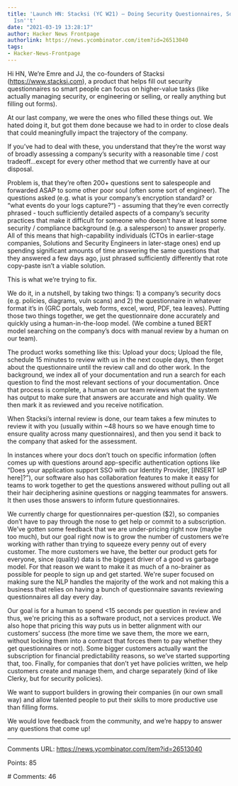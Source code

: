 ```yaml
---
title: 'Launch HN: Stacksi (YC W21) – Doing Security Questionnaires, So Your Team
  Isn''t'
date: "2021-03-19 13:28:17"
author: Hacker News Frontpage
authorlink: https://news.ycombinator.com/item?id=26513040
tags:
- Hacker-News-Frontpage
---
```


<p>Hi HN, We’re Emre and JJ, the co-founders of Stacksi (<a href="https://www.stacksi.com" rel="nofollow">https://www.stacksi.com</a>), a product that helps fill out security questionnaires so smart people can focus on higher-value tasks (like actually managing security, or engineering or selling, or really anything but filling out forms).<p>At our last company, we were the ones who filled these things out. We hated doing it, but got them done because we had to in order to close deals that could meaningfully impact the trajectory of the company.<p>If you’ve had to deal with these, you understand that they’re the worst way of broadly assessing a company’s security with a reasonable time / cost tradeoff…except for every other method that we currently have at our disposal.<p>Problem is, that they’re often 200+ questions sent to salespeople and forwarded ASAP to some other poor soul (often some sort of engineer). The questions asked (e.g. what is your company’s encryption standard? or “what events do your logs capture?“) - assuming that they’re even correctly phrased - touch sufficiently detailed aspects of a company’s security practices that make it difficult for someone who doesn’t have at least some security / compliance background (e.g. a salesperson) to answer properly. All of this means that high-capability individuals (CTOs in earlier-stage companies, Solutions and Security Engineers in later-stage ones) end up spending significant amounts of time answering the same questions that they answered a few days ago, just phrased sufficiently differently that rote copy-paste isn’t a viable solution.<p>This is what we’re trying to fix.<p>We do it, in a nutshell, by taking two things: 1) a company’s security docs (e.g. policies, diagrams, vuln scans) and 2) the questionnaire in whatever format it’s in (GRC portals, web forms, excel, word, PDF, tea leaves). Putting those two things together, we get the questionnaire done accurately and quickly using a human-in-the-loop model. (We combine a tuned BERT model searching on the company’s docs with manual review by a human on our team).<p>The product works something like this: Upload your docs; Upload the file, schedule 15 minutes to review with us in the next couple days, then forget about the questionnaire until the review call and do other work. In the background, we index all of your documentation and run a search for each question to find the most relevant sections of your documentation. Once that process is complete, a human on our team reviews what the system has output to make sure that answers are accurate and high quality. We then mark it as reviewed and you receive notification.<p>When Stacksi’s internal review is done, our team takes a few minutes to review it with you (usually within ~48 hours so we have enough time to ensure quality across many questionnaires), and then you send it back to the company that asked for the assessment.<p>In instances where your docs don’t touch on specific information (often comes up with questions around app-specific authentication options like “Does your application support SSO with our Identity Provider, [INSERT IdP here]?”), our software also has collaboration features to make it easy for teams to work together to get the questions answered without pulling out all their hair deciphering asinine questions or nagging teammates for answers. It then uses those answers to inform future questionnaires.<p>We currently charge for questionnaires per-question ($2), so companies don’t have to pay through the nose to get help or commit to a subscription. We’ve gotten some feedback that we are under-pricing right now (maybe too much), but our goal right now is to grow the number of customers we’re working with rather than trying to squeeze every penny out of every customer. The more customers we have, the better our product gets for everyone, since (quality) data is the biggest driver of a good vs garbage model. For that reason we want to make it as much of a no-brainer as possible for people to sign up and get started. We're super focused on making sure the NLP handles the majority of the work and not making this a business that relies on having a bunch of questionnaire savants reviewing questionnaires all day every day.<p>Our goal is for a human to spend <15 seconds per question in review and thus, we're pricing this as a software product, not a services product. We also hope that pricing this way puts us in better alignment with our customers’ success (the more time we save them, the more we earn, without locking them into a contract that forces them to pay whether they get questionnaires or not). Some bigger customers actually want the subscription for financial predictability reasons, so we’ve started supporting that, too. Finally, for companies that don’t yet have policies written, we help customers create and manage them, and charge separately (kind of like Clerky, but for security policies).<p>We want to support builders in growing their companies (in our own small way) and allow talented people to put their skills to more productive use than filling forms.<p>We would love feedback from the community, and we’re happy to answer any questions that come up!</p>
<hr>
<p>Comments URL: <a href="https://news.ycombinator.com/item?id=26513040">https://news.ycombinator.com/item?id=26513040</a></p>
<p>Points: 85</p>
<p># Comments: 46</p>
